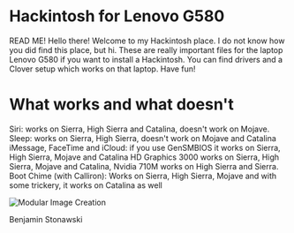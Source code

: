 # Hackintosh for Lenovo G580

READ ME!
Hello there!
Welcome to my Hackintosh place. I do not know how you did find this place, but hi.
These are really important files for the laptop Lenovo G580 if you want to install a Hackintosh.
You can find drivers and a Clover setup which works on that laptop.
Have fun!

# What works and what doesn't

Siri: works on Sierra, High Sierra and Catalina, doesn't work on Mojave.
Sleep: works on Sierra, High Sierra, doesn't work on Mojave and Catalina
iMessage, FaceTime and iCloud: if you use GenSMBIOS it works on Sierra, High Sierra, Mojave and Catalina
HD Graphics 3000 works on Sierra, High Sierra, Mojave and Catalina, Nvidia 710M works on High Sierra and Sierra.
Boot Chime (with Calliron): Works on Sierra, High Sierra, Mojave and with some trickery, it works on Catalina as well

![Modular Image Creation](https://cdn.discordapp.com/attachments/597823434537304103/708105979149156433/lenovo_hack.png)

Benjamin Stonawski
